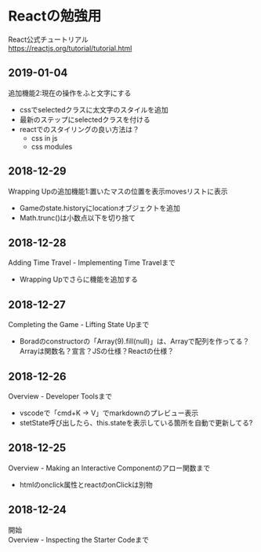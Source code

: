 # Reactの勉強用
React公式チュートリアル  
https://reactjs.org/tutorial/tutorial.html

## 2019-01-04
追加機能2:現在の操作をふと文字にする
- cssでselectedクラスに太文字のスタイルを追加
- 最新のステップにselectedクラスを付ける
- reactでのスタイリングの良い方法は？
    - css in js
    - css modules

## 2018-12-29
Wrapping Upの追加機能1:置いたマスの位置を表示movesリストに表示
- Gameのstate.historyにlocationオブジェクトを追加
- Math.trunc()は小数点以下を切り捨て

## 2018-12-28
Adding Time Travel - Implementing Time Travelまで
- Wrapping Upでさらに機能を追加する

## 2018-12-27
Completing the Game - Lifting State Upまで  
- Boradのconstructorの「Array(9).fill(null)」は、Arrayで配列を作ってる？Arrayは関数名？宣言？JSの仕様？Reactの仕様？

## 2018-12-26
Overview - Developer Toolsまで  
- vscodeで「cmd+K → V」でmarkdownのプレビュー表示
- stetState呼び出したら、this.stateを表示している箇所を自動で更新してる?

## 2018-12-25  
Overview - Making an Interactive Componentのアロー関数まで
- htmlのonclick属性とreactのonClickは別物

## 2018-12-24  
開始  
Overview - Inspecting the Starter Codeまで  